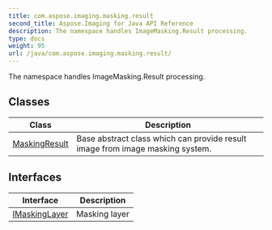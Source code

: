 ```yaml
---
title: com.aspose.imaging.masking.result
second_title: Aspose.Imaging for Java API Reference
description: The namespace handles ImageMasking.Result processing.
type: docs
weight: 95
url: /java/com.aspose.imaging.masking.result/
---
```


The namespace handles ImageMasking.Result processing.


## Classes

| Class | Description |
| --- | --- |
| [MaskingResult](../com.aspose.imaging.masking.result/maskingresult) | Base abstract class which can provide result image from image masking system. |

## Interfaces

| Interface | Description |
| --- | --- |
| [IMaskingLayer](../com.aspose.imaging.masking.result/imaskinglayer) | Masking layer |
